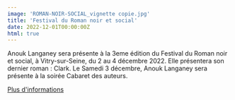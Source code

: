 ```yaml
---
image: 'ROMAN-NOIR-SOCIAL_vignette copie.jpg'
title: 'Festival du Roman noir et social'
date: 2022-12-01T00:00:00Z
html: true
---
```


<p>
  Anouk Langaney sera présente à la 3eme édition du Festival du Roman noir et social, à Vitry-sur-Seine, du 2 au 4 décembre 2022. Elle présentera son dernier roman : Clark.
  Le Samedi 3 décembre, Anouk Langaney sera présente à la soirée Cabaret des auteurs. <br/>
</p>
<p>
  <a
    href="https://festivalromannoirsocialvitry.jimdofree.com/?fbclid=IwAR0bhGh2YbXse5vIsO70PrQl0Y0DpuPkYlxGhcGsAR2-WR1iRAsgUYGajZE"
    rel="noopener noreferrer"
    target="_blank"
  >
    Plus d'informations
  </a>
</p>


